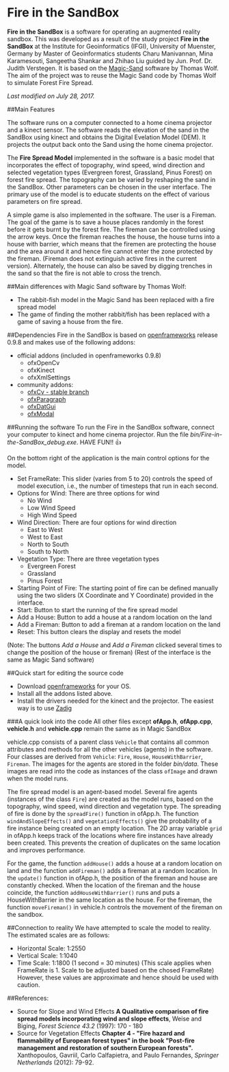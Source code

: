 # Fire in the SandBox
**Fire in the SandBox** is a software for operating an augmented reality sandbox. This was developed as a result of the study project **Fire in the SandBox** at the Institute for Geoinformatics (IFGI), University of Muenster, Germany by Master of Geoinformatics students Charu Manivannan, Mina Karamesouti, Sangeetha Shankar and Zhihao Liu guided by Jun. Prof. Dr. Judith Verstegen. It is based on the [Magic-Sand](https://github.com/thomwolf/Magic-Sand) software by Thomas Wolf. The aim of the project was to reuse the Magic Sand code by Thomas Wolf to simulate Forest Fire Spread.

*Last modified on July 28, 2017.*

##Main Features

The software runs on a computer connected to a home cinema projector and a kinect sensor. The software reads the elevation of the sand in the SandBox using kinect and obtains the Digital Evelation Model (DEM). It projects the output back onto the Sand using the home cinema projector.

The **Fire Spread Model** implemented in the software is a basic model that incorporates the effect of topography, wind speed, wind direction and selected vegetation types (Evergreen forest, Grassland, Pinus Forest) on forest fire spread. The topography can be varied by reshaping the sand in the SandBox. Other parameters can be chosen in the user interface. The primary use of the model is to educate students on the effect of various parameters on fire spread.

A simple game is also implemented in the software. The user is a Fireman. The goal of the game is to save a house places randomly in the forest before it gets burnt by the forest fire. The fireman can be controlled using the arrow keys. Once the fireman reaches the house, the house turns into a house with barrier, which means that the firemen are protecting the house and the area around it and hence fire cannot enter the zone protected by the fireman. (Fireman does not extinguish active fires in the current version). Alternately, the house can also be saved by digging trenches in the sand so that the fire is not able to cross the trench.

##Main differences with Magic Sand software by Thomas Wolf:
- The rabbit-fish model in the Magic Sand has been replaced with a fire spread model
- The game of finding the mother rabbit/fish has been replaced with a game of saving a house from the fire.

##Dependencies
Fire in the SandBox is based on [openframeworks](openframeworks.cc/) release 0.9.8 and makes use of the following addons:
- official addons (included in openframeworks 0.9.8)
  * ofxOpenCv
  * ofxKinect
  * ofxXmlSettings
- community addons:
  * [ofxCv - stable branch](https://github.com/kylemcdonald/ofxCv)
  * [ofxParagraph](https://github.com/braitsch/ofxParagraph)
  * [ofxDatGui](https://github.com/thomwolf/ofxDatGui)
  * [ofxModal](https://github.com/braitsch/ofxModal)

  
##Running the software
To run the Fire in the SandBox software, connect your computer to kinect and home cinema projector. 
Run the file *bin/Fire-in-the-SandBox_debug.exe*. 
HAVE FUN!! :+1:

On the bottom right of the application is the main control options for the model.
- Set FrameRate: This slider (varies from 5 to 20) controls the speed of model execution, i.e., the number of timesteps that run in each second.
- Options for Wind: There are three options for wind
	* No Wind
	* Low Wind Speed
	* High Wind Speed
- Wind Direction: There are four options for wind direction
	* East to West
	* West to East
	* North to South
	* South to North
- Vegetation Type: There are three vegetation types
	* Evergreen Forest
	* Grassland
	* Pinus Forest
- Starting Point of Fire: The starting point of fire can be defined manually using the two sliders (X Coordinate and Y Coordinate) provided in the interface.
- Start: Button to start the running of the fire spread model
- Add a House: Button to add a house at a random location on the land
- Add a Fireman: Button to add a fireman at a random location on the land
- Reset: This button clears the display and resets the model

(Note: The buttons *Add a House* and *Add a Fireman* clicked several times to change the position of the house or fireman)
(Rest of the interface is the same as Magic Sand software)


##Quick start for editing the source code
- Download [openframeworks](http://openframeworks.cc/download/) for your OS.
- Install all the addons listed above.
- Install the drivers needed for the kinect and the projector. The easiest way is to use [Zadig](http://zadig.akeo.ie/) 

###A quick look into the code
All other files except **ofApp.h**, **ofApp.cpp**, **vehicle.h** and **vehicle.cpp** remain the same as in Magic SandBox

vehicle.cpp consists of a parent class `Vehicle` that contains all common attributes and methods for all the other vehicles (agents) in the software.
Four classes are derived from `Vehicle`: `Fire`, `House`, `HouseWithBarrier`, `Fireman`. The images for the agents are stored in the folder *bin/data*. These images are read into the code as instances of the class `ofImage` and drawn when the model runs.

The fire spread model is an agent-based model. Several fire agents (instances of the class `Fire`) are created as the model runs, based on the topography, wind speed, wind direction and vegetation type. The spreading of fire is done by the `spreadFire()` function in ofApp.h. The function `windAndSlopeEffects()` and `vegetationEffects()` give the probability of a fire instance being created on an empty location. The 2D array variable `grid` in ofApp.h keeps track of the locations where fire instances have already been created. This prevents the creation of duplicates on the same location and improves performance.

For the game, the function `addHouse()` adds a house at a random location on land and the function `addFireman()` adds a fireman at a random location. In the `update()` function in ofApp.h, the position of the fireman and house are constantly checked. When the location of the fireman and the house coincide, the function `addHouseWithBarrier()` runs and puts a HouseWithBarrier in the same location as the house. For the fireman, the function `moveFireman()` in vehicle.h controls the movement of the fireman on the sandbox.

##Connection to reality
We have attempted to scale the model to reality. The estimated scales are as follows:
- Horizontal Scale: 1:2550
- Vertical Scale: 1:1040
- Time Scale: 1:1800 (1 second = 30 minutes) (This scale applies when FrameRate is 1. Scale to be adjusted based on the chosed FrameRate)
However, these values are approximate and hence should be used with caution.

##References:
- Source for Slope and Wind Effects
	**A Qualitative comparison of fire spread models incorporating wind and slope effects**, Weise and Biging, *Forest Science 43.2* (1997): 170 - 180
- Source for Vegetation Effects
	**Chapter 4 - "Fire hazard and flammability of European forest types" in the book "Post-fire management and restoration of southern European forests".** Xanthopoulos, Gavriil, Carlo Calfapietra, and Paulo Fernandes, *Springer Netherlands* (2012): 79-92.